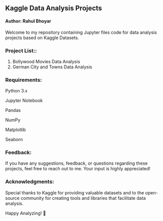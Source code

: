 ## Kaggle Data Analysis Projects

#### Author: Rahul Bhoyar

Welcome to my repository containing Jupyter files code for data analysis projects based on Kaggle Datasets.

### Project List::
1. Bollywood Movies Data Analysis
2. German City and Towns Data Analysis

### Requirements:

Python 3.x

Jupyter Notebook

Pandas

NumPy

Matplotlib

Seaborn

### Feedback:
If you have any suggestions, feedback, or questions regarding these projects, feel free to reach out to me. Your input is highly appreciated!

### Acknowledgments:
Special thanks to Kaggle for providing valuable datasets and to the open-source community for creating tools and libraries that facilitate data analysis.

Happy Analyzing! 🚀
